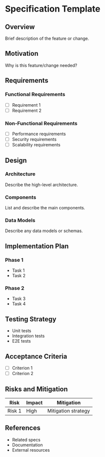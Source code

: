 # Specification Template

## Overview
Brief description of the feature or change.

## Motivation
Why is this feature/change needed?

## Requirements

### Functional Requirements
- [ ] Requirement 1
- [ ] Requirement 2

### Non-Functional Requirements
- [ ] Performance requirements
- [ ] Security requirements
- [ ] Scalability requirements

## Design

### Architecture
Describe the high-level architecture.

### Components
List and describe the main components.

### Data Models
Describe any data models or schemas.

## Implementation Plan

### Phase 1
- Task 1
- Task 2

### Phase 2
- Task 3
- Task 4

## Testing Strategy
- Unit tests
- Integration tests
- E2E tests

## Acceptance Criteria
- [ ] Criterion 1
- [ ] Criterion 2

## Risks and Mitigation
| Risk | Impact | Mitigation |
|------|--------|------------|
| Risk 1 | High | Mitigation strategy |

## References
- Related specs
- Documentation
- External resources

